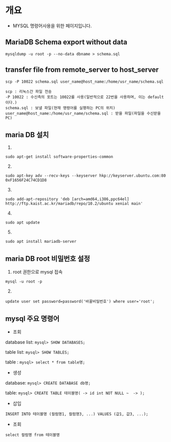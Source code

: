 # 개요
- MYSQL 명령어사용을 위한 페이지입니다.

## MariaDB Schema export without data
`mysqldump -u root -p --no-data dbname > schema.sql`

## transfer file from remote_server to host_server
`scp -P 10022 schema.sql user_name@host_name:/home/usr_name/schema.sql`
```
scp : 리눅스간 파일 전송
-P 10022 : 수신측의 포트는 10022를 사용(일반적으로 22번을 사용하며, 이는 default이다.)
schema.sql : 보낼 파일(현재 명령어를 실행하는 PC의 위치)
user_name@host_name:/home/usr_name/schema.sql : 받을 파일(파일을 수신받을 PC)
```

## maria DB 설치

1. 
``sudo apt-get install software-properties-common``

2. 
``sudo apt-key adv --recv-keys --keyserver hkp://keyserver.ubuntu.com:80 0xF1656F24C74CD1D8``

3.
``sudo add-apt-repository 'deb [arch=amd64,i386,ppc64el] http://ftp.kaist.ac.kr/mariadb/repo/10.2/ubuntu xenial main'``

4.
``sudo apt update``

5. 
``sudo apt install mariadb-server``

## maria DB root 비밀번호 설정

1. root 권한으로 mysql 접속

``mysql -u root -p``

2. 
``update user set password=password('바꿀비밀번호') where user='root';``

## mysql 주요 명령어

- 조회

database list: ``mysql> SHOW DATABASES;``

table list: ``mysql> SHOW TABLES;``

table : ``mysql> select * from table명;``

- 생성

database: ``mysql> CREATE DATABASE db명;``

table: ``mysql> CREATE TABLE 테이블명(
            -> id int NOT NULL ~ 
            ->
         );``
            
- 삽입

 ``INSERT INTO 테이블명 (컬럼명1, 컬럼명3, ...) VALUES (값1, 값3, ...);``
 
- 조회
 
 ``select 컬럼명 from 테이블명``
 
